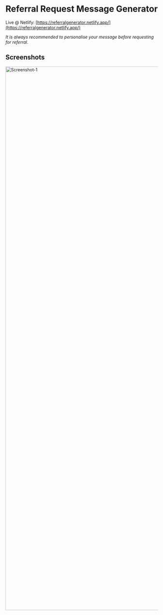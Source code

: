 # Referral Request Message Generator

Live @ Netlify: [https://referralgenerator.netlify.app/](https://referralgenerator.netlify.app/)

*It is always recommended to personalise your message before requesting for referral.*

## Screenshots

<img width="1792" alt="Screenshot-1" src="https://github.com/prasantmahato/referral_generator/assets/62459775/5612c531-347f-4233-b8c7-adfe5024e499">
